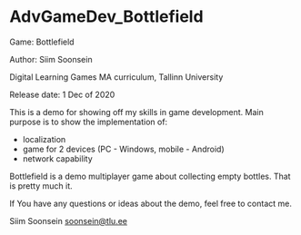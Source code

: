 # AdvGameDev_Bottlefield
Game: Bottlefield 

Author: Siim Soonsein 

Digital Learning Games MA curriculum, Tallinn University 

Release date: 1 Dec of 2020

This is a demo for showing off my skills in game development. Main purpose is to show the implementation of:

- localization
- game for 2 devices (PC - Windows, mobile - Android)
- network capability

Bottlefield is a demo multiplayer game about collecting empty bottles. That is pretty much it.

If You have any questions or ideas about the demo, feel free to contact me.

Siim Soonsein soonsein@tlu.ee
